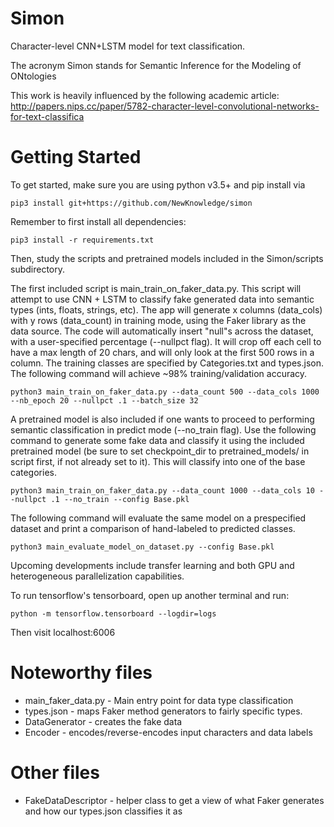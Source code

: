 # Simon
Character-level CNN+LSTM model for text classification.

The acronym Simon stands for Semantic Inference for the Modeling of ONtologies

This work is heavily influenced by the following academic article: http://papers.nips.cc/paper/5782-character-level-convolutional-networks-for-text-classifica

# Getting Started

To get started, make sure you are using python v3.5+ and pip install via

`pip3 install git+https://github.com/NewKnowledge/simon`

Remember to first install all dependencies:

`pip3 install -r requirements.txt`

Then, study the scripts and pretrained models included in the Simon/scripts subdirectory.

The first included script is main_train_on_faker_data.py. This script will attempt to use CNN + LSTM to classify fake generated data into semantic types (ints, floats, strings, etc).  The app will generate x columns (data_cols) with y rows (data_count) in training mode, using the Faker library as the data source.  The code will automatically insert "null"s across the dataset, with a user-specified percentage (--nullpct flag). It will crop off each cell to have a max length of 20 chars, and will only look at the first 500 rows in a column. The training classes are specified by Categories.txt and types.json. The following command will achieve ~98% training/validation accuracy.

`python3 main_train_on_faker_data.py --data_count 500 --data_cols 1000 --nb_epoch 20 --nullpct .1 --batch_size 32`

A pretrained model is also included if one wants to proceed to performing semantic classification in predict mode (--no_train flag). Use the following command to generate some fake data and classify it using the included pretrained model (be sure to set checkpoint_dir to pretrained_models/ in script first, if not already set to it). This will classify into one of the base categories.

`python3 main_train_on_faker_data.py --data_count 1000 --data_cols 10 --nullpct .1 --no_train --config Base.pkl`

The following command will evaluate the same model on a prespecified dataset and print a comparison of hand-labeled to predicted classes.

`python3 main_evaluate_model_on_dataset.py --config Base.pkl`

Upcoming developments include transfer learning and both GPU and heterogeneous parallelization capabilities.

To run tensorflow's tensorboard, open up another terminal and run:

`python -m tensorflow.tensorboard --logdir=logs`

Then visit localhost:6006

# Noteworthy files
- main_faker_data.py - Main entry point for data type classification
- types.json - maps Faker method generators to fairly specific types.
- DataGenerator - creates the fake data
- Encoder - encodes/reverse-encodes input characters and data labels

# Other files
- FakeDataDescriptor - helper class to get a view of what Faker generates and how our types.json classifies it as

